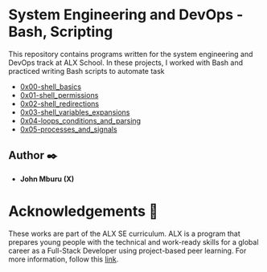 # System Engineering and DevOps - Bash, Scripting

This repository contains programs written for the system engineering and DevOps track at ALX School. In these projects, I worked with Bash and practiced writing Bash scripts to automate task
* [0x00-shell_basics](0x00-shell_basics)
* [0x01-shell_permissions](0x01-shell_permissions)
* [0x02-shell_redirections](0x02-shell_redirections)
* [0x03-shell_variables_expansions](0x03-shell_variables_expansions)
* [0x04-loops_conditions_and_parsing](0x04-loops_conditions_and_parsing)
* [0x05-processes_and_signals](0x05-processes_and_signals)


## Author :black_nib:
* <b>John Mburu (X)</b>

# Acknowledgements :pray:
These works are part of the ALX SE curriculum. ALX is a program that prepares young people with the technical and work-ready skills for a global career as a Full-Stack Developer using project-based peer learning. For more information, follow this <a href="https://www.alxafrica.com/software-engineering-2022/"> link</a>.
